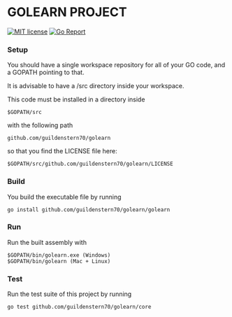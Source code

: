 # GOLEARN PROJECT

[![MIT license](http://img.shields.io/badge/license-MIT-brightgreen.svg)](http://opensource.org/licenses/MIT)
[![Go Report](https://goreportcard.com/badge/github.com/guildenstern70/golearn)](https://goreportcard.com/report/github.com/guildenstern70/golearn)

### Setup

You should have a single workspace repository for all of your GO 
code, and a GOPATH pointing to that.

It is advisable to have a /src directory inside your workspace.

This code must be installed in a directory inside

    $GOPATH/src

with the following path

    github.com/guildenstern70/golearn
    
so that you find the LICENSE file here:

    $GOPATH/src/github.com/guildenstern70/golearn/LICENSE
    
 ### Build
 
 You build the executable file by running
 
    go install github.com/guildenstern70/golearn/golearn
 
 ### Run
 
 Run the built assembly with

    $GOPATH/bin/golearn.exe (Windows)
    $GOPATH/bin/golearn (Mac + Linux)

 ### Test
 Run the test suite of this project by running
 
    go test github.com/guildenstern70/golearn/core


